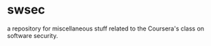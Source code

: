 swsec
=====

a repository for miscellaneous stuff related to the Coursera's class on software security.
